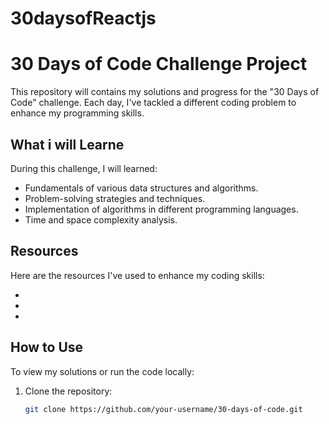 ﻿# 30daysofReactjs
# 30 Days of Code Challenge Project

This repository will contains my solutions and progress for the "30 Days of Code" challenge. Each day, I've tackled a different coding problem to enhance my programming skills.

## What i will Learne

During this challenge, I will learned:

- Fundamentals of various data structures and algorithms.
- Problem-solving strategies and techniques.
- Implementation of algorithms in different programming languages.
- Time and space complexity analysis.

## Resources

Here are the resources I've used to enhance my coding skills:

- 
-
-

## How to Use

To view my solutions or run the code locally:

1. Clone the repository:

   ```bash
   git clone https://github.com/your-username/30-days-of-code.git
